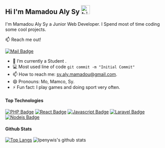 ## Hi I'm Mamadou Aly Sy <img src="https://user-images.githubusercontent.com/1303154/88677602-1635ba80-d120-11ea-84d8-d263ba5fc3c0.gif" width="28px" alt="hi">

I'm Mamadou Aly Sy a Junior Web Developer.
I Spend most of time coding some cool projects.

:mailbox: Reach me out!

[![Mail Badge](https://img.shields.io/badge/-sy.aly.mamadou-c0392b?style=flat&labelColor=c0392b&logo=gmail&logoColor=white)](mailto:sy.aly.mamadou@gmail.com)
- 🔭 I’m currently a Student .
- :computer: Most used line of code `git commit -m "Initial Commit"`
- 📫 How to reach me: sy.aly.mamadou@gmail.com.
- 😄 Pronouns: Mo, Mamco, Sy.
- ⚡ Fun fact: I play games and doing sport very often.

#### Top Technologies
[![PHP Badge](https://img.shields.io/badge/-PHP-3C873A?style=for-the-badge&labelColor=black&logo=php&logoColor=3C873A)](#)
[![React Badge](https://img.shields.io/badge/-React-61DBFB?style=for-the-badge&labelColor=black&logo=react&logoColor=61DBFB)](#) [![Javascript Badge](https://img.shields.io/badge/-Javascript-F0DB4F?style=for-the-badge&labelColor=black&logo=javascript&logoColor=F0DB4F)](#) [![Laravel Badge](https://img.shields.io/badge/-laravel-007acc?style=for-the-badge&labelColor=black&logo=laravel&logoColor=007acc)](#) [![Nodejs Badge](https://img.shields.io/badge/-Nodejs-3C873A?style=for-the-badge&labelColor=black&logo=node.js&logoColor=3C873A)](#)

#### Github Stats
[![Top Langs](https://github-readme-stats.vercel.app/api/top-langs/?username=MamadouAlySy&layout=compact)](https://github.com/anuraghazra/github-readme-stats) ![Ipenywis's github stats](https://github-readme-stats.vercel.app/api?username=MamadouAlySy&count_private=true&theme=graywhite&hide=contribs,prs)
